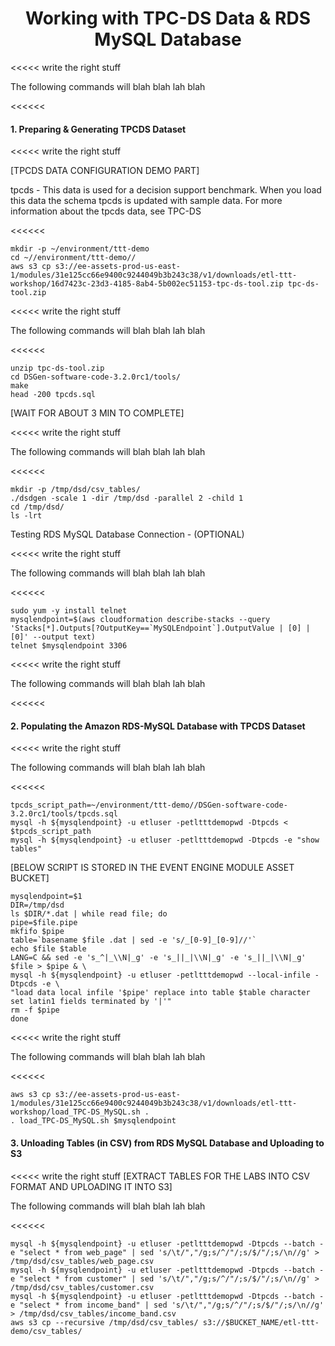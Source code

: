 <h1 id="toc_0" align="center">
Working with TPC-DS Data & RDS MySQL Database
</h1>

<<<<< write the right stuff

The following commands will blah blah lah blah

<<<<<<



#### **1.** Preparing & Generating TPCDS Dataset  


<<<<< write the right stuff

[TPCDS DATA CONFIGURATION DEMO PART]


tpcds - This data is used for a decision support benchmark. When you load this data the schema tpcds is updated with sample data. For more information about the tpcds data, see TPC-DS

<<<<<<

~~~shell
mkdir -p ~/environment/ttt-demo
cd ~//environment/ttt-demo//
aws s3 cp s3://ee-assets-prod-us-east-1/modules/31e125cc66e9400c9244049b3b243c38/v1/downloads/etl-ttt-workshop/16d7423c-23d3-4185-8ab4-5b002ec51153-tpc-ds-tool.zip tpc-ds-tool.zip
~~~

<<<<< write the right stuff

The following commands will blah blah lah blah

<<<<<<

~~~shell
unzip tpc-ds-tool.zip 
cd DSGen-software-code-3.2.0rc1/tools/
make
head -200 tpcds.sql 
~~~

[WAIT FOR ABOUT 3 MIN TO COMPLETE]

<<<<< write the right stuff

The following commands will blah blah lah blah

<<<<<<

~~~shell
mkdir -p /tmp/dsd/csv_tables/
./dsdgen -scale 1 -dir /tmp/dsd -parallel 2 -child 1
cd /tmp/dsd/
ls -lrt
~~~

Testing RDS MySQL Database Connection - (OPTIONAL)

<<<<< write the right stuff

The following commands will blah blah lah blah

<<<<<<

~~~shell
sudo yum -y install telnet
mysqlendpoint=$(aws cloudformation describe-stacks --query 'Stacks[*].Outputs[?OutputKey==`MySQLEndpoint`].OutputValue | [0] | [0]' --output text)
telnet $mysqlendpoint 3306

~~~

<<<<< write the right stuff

The following commands will blah blah lah blah

<<<<<<


#### **2.** Populating the Amazon RDS-MySQL Database with TPCDS Dataset  

<<<<< write the right stuff

The following commands will blah blah lah blah

<<<<<<

~~~shell
tpcds_script_path=~/environment/ttt-demo//DSGen-software-code-3.2.0rc1/tools/tpcds.sql 
mysql -h ${mysqlendpoint} -u etluser -petltttdemopwd -Dtpcds < $tpcds_script_path
mysql -h ${mysqlendpoint} -u etluser -petltttdemopwd -Dtpcds -e "show tables"
~~~

[BELOW SCRIPT IS STORED IN THE EVENT ENGINE MODULE ASSET BUCKET]

~~~shell
mysqlendpoint=$1
DIR=/tmp/dsd
ls $DIR/*.dat | while read file; do
pipe=$file.pipe
mkfifo $pipe
table=`basename $file .dat | sed -e 's/_[0-9]_[0-9]//'`
echo $file $table
LANG=C && sed -e 's_^|_\\N|_g' -e 's_||_|\\N|_g' -e 's_||_|\\N|_g' $file > $pipe & \
mysql -h ${mysqlendpoint} -u etluser -petltttdemopwd --local-infile -Dtpcds -e \
"load data local infile '$pipe' replace into table $table character set latin1 fields terminated by '|'"
rm -f $pipe
done
~~~


<<<<< write the right stuff

The following commands will blah blah lah blah

<<<<<<

~~~shell
aws s3 cp s3://ee-assets-prod-us-east-1/modules/31e125cc66e9400c9244049b3b243c38/v1/downloads/etl-ttt-workshop/load_TPC-DS_MySQL.sh .
. load_TPC-DS_MySQL.sh $mysqlendpoint
~~~

#### **3.** Unloading Tables (in CSV) from RDS MySQL Database and Uploading to S3


<<<<< write the right stuff
[EXTRACT TABLES FOR THE LABS INTO CSV FORMAT AND UPLOADING IT INTO S3]

The following commands will blah blah lah blah

<<<<<<

~~~shell
mysql -h ${mysqlendpoint} -u etluser -petltttdemopwd -Dtpcds --batch -e "select * from web_page" | sed 's/\t/","/g;s/^/"/;s/$/"/;s/\n//g' > /tmp/dsd/csv_tables/web_page.csv
mysql -h ${mysqlendpoint} -u etluser -petltttdemopwd -Dtpcds --batch -e "select * from customer" | sed 's/\t/","/g;s/^/"/;s/$/"/;s/\n//g' > /tmp/dsd/csv_tables/customer.csv
mysql -h ${mysqlendpoint} -u etluser -petltttdemopwd -Dtpcds --batch -e "select * from income_band" | sed 's/\t/","/g;s/^/"/;s/$/"/;s/\n//g' > /tmp/dsd/csv_tables/income_band.csv
aws s3 cp --recursive /tmp/dsd/csv_tables/ s3://$BUCKET_NAME/etl-ttt-demo/csv_tables/
~~~









